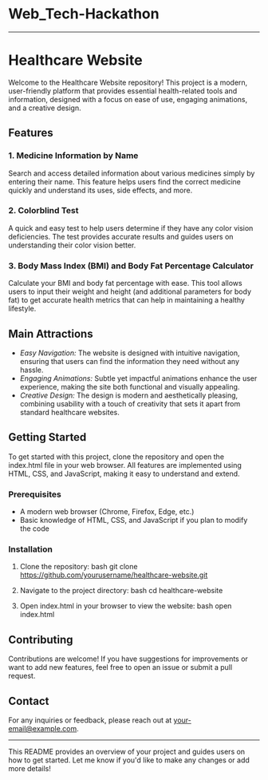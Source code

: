 

# Web_Tech-Hackathon

-----------------------------------------------------------------------------------------------------------------------------

# Healthcare Website

Welcome to the Healthcare Website repository! This project is a modern, user-friendly platform that provides essential health-related tools and information, designed with a focus on ease of use, engaging animations, and a creative design.

## Features

### 1. Medicine Information by Name
Search and access detailed information about various medicines simply by entering their name. This feature helps users find the correct medicine quickly and understand its uses, side effects, and more.

### 2. Colorblind Test
A quick and easy test to help users determine if they have any color vision deficiencies. The test provides accurate results and guides users on understanding their color vision better.

### 3. Body Mass Index (BMI) and Body Fat Percentage Calculator
Calculate your BMI and body fat percentage with ease. This tool allows users to input their weight and height (and additional parameters for body fat) to get accurate health metrics that can help in maintaining a healthy lifestyle.

## Main Attractions

- *Easy Navigation:* The website is designed with intuitive navigation, ensuring that users can find the information they need without any hassle.
- *Engaging Animations:* Subtle yet impactful animations enhance the user experience, making the site both functional and visually appealing.
- *Creative Design:* The design is modern and aesthetically pleasing, combining usability with a touch of creativity that sets it apart from standard healthcare websites.

## Getting Started

To get started with this project, clone the repository and open the index.html file in your web browser. All features are implemented using HTML, CSS, and JavaScript, making it easy to understand and extend.

### Prerequisites
- A modern web browser (Chrome, Firefox, Edge, etc.)
- Basic knowledge of HTML, CSS, and JavaScript if you plan to modify the code

### Installation

1. Clone the repository:
   bash
   git clone https://github.com/yourusername/healthcare-website.git
   

2. Navigate to the project directory:
   bash
   cd healthcare-website
   

3. Open index.html in your browser to view the website:
   bash
   open index.html
   

## Contributing

Contributions are welcome! If you have suggestions for improvements or want to add new features, feel free to open an issue or submit a pull request.


## Contact

For any inquiries or feedback, please reach out at [your-email@example.com](mailto:your-email@example.com).

---

This README provides an overview of your project and guides users on how to get started. Let me know if you'd like to make any changes or add more details!

